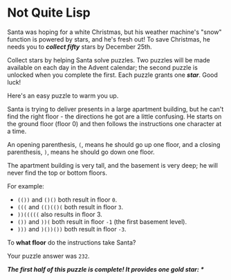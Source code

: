 # Not Quite Lisp

Santa was hoping for a white Christmas, but his weather machine's "snow" function is powered by stars,
and he's fresh out! To save Christmas, he needs you to _**collect fifty**_ stars by December 25th.

Collect stars by helping Santa solve puzzles. Two puzzles will be made available on each day in the Advent calendar;
the second puzzle is unlocked when you complete the first. Each puzzle grants one _**star**_. Good luck!

Here's an easy puzzle to warm you up.

Santa is trying to deliver presents in a large apartment building, but he can't find the right floor - the directions
he got are a little confusing. He starts on the ground floor (floor 0) and then follows the instructions one character
at a time.

An opening parenthesis, `(`, means he should go up one floor, and a closing parenthesis, `)`,
means he should go down one floor.

The apartment building is very tall, and the basement is very deep; he will never find the top or bottom floors.

For example:
- `(())` and `()()` both result in floor `0`.
- `(((` and `(()(()(` both result in floor `3`.
- `))(((((` also results in floor 3.
- `())` and `))(` both result in floor `-1` (the first basement level).
- `)))` and `)())())` both result in floor `-3`.

To **what floor** do the instructions take Santa?

Your puzzle answer was `232`.

*__The first half of this puzzle is complete! It provides one gold star: *__*

